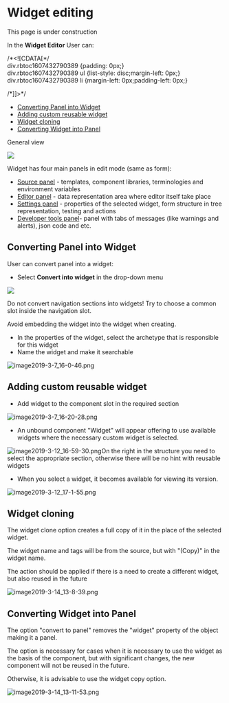 # Widget editing

This page is under construction

In the **Widget Editor** User can:

/\*&lt;!\[CDATA\[\*/  
div.rbtoc1607432790389 {padding: 0px;}  
div.rbtoc1607432790389 ul {list-style: disc;margin-left: 0px;}  
div.rbtoc1607432790389 li {margin-left: 0px;padding-left: 0px;}  
  
/\*\]\]&gt;\*/

* [Converting Panel into Widget](ehr-forms-widget-editing.md#Widgetediting-ConvertingPanelintoWidget)
* [Adding custom reusable widget ](ehr-forms-widget-editing.md#Widgetediting-Addingcustomreusablewidget)
* [Widget cloning ](ehr-forms-widget-editing.md#Widgetediting-Widgetcloning)
* [Converting Widget into Panel](ehr-forms-widget-editing.md#Widgetediting-ConvertingWidgetintoPanel)

General view

![](../../.gitbook/assets/34833973.png)

Widget has four main panels in edit mode \(same as form\):

* [Source panel](../ehr-forms-forms-in-detail/ehr-forms-form-editing/ehr-forms-source-panel.md) - templates, component libraries, terminologies and environment variables
* [Editor panel](../ehr-forms-forms-in-detail/ehr-forms-form-editing/ehr-forms-editor-panel.md) - data representation area where editor itself take place
* [Settings panel](../ehr-forms-forms-in-detail/ehr-forms-form-editing/ehr-forms-settings-panel.md) - properties of the selected widget, form structure in tree representation, testing and actions
* [Developer tools panel](../ehr-forms-forms-in-detail/ehr-forms-form-editing/ehr-forms-developer-tools-panel.md)- panel with tabs of messages \(like warnings and alerts\), json code and etc.

## Converting Panel into Widget <a id="Widgetediting-ConvertingPanelintoWidget"></a>

User can convert panel into a widget:

* Select **Convert into widget** in the drop-down menu

![](../../.gitbook/assets/34835329.png)

Do not convert navigation sections into widgets! Try to choose a common slot inside the navigation slot.

Avoid embedding the widget into the widget when creating.

* In the properties of the widget, select the archetype that is responsible for this widget
* Name the widget and make it searchable

![image2019-3-7\_16-0-46.png](../../.gitbook/assets/19501101.png)

## Adding custom reusable widget  <a id="Widgetediting-Addingcustomreusablewidget"></a>

* Add widget to the component slot in the required section

![image2019-3-7\_16-20-28.png](../../.gitbook/assets/19501103.png)

* An unbound component "Widget" will appear offering to use available widgets where the necessary custom widget is selected.

![image2019-3-12\_16-59-30.png](../../.gitbook/assets/19501382.png)On the right in the structure you need to select the appropriate section, otherwise there will be no hint with reusable widgets

* When you select a widget, it becomes available for viewing its version.

![image2019-3-12\_17-1-55.png](../../.gitbook/assets/19501385.png)

## Widget cloning  <a id="Widgetediting-Widgetcloning"></a>

The widget clone option creates a full copy of it in the place of the selected widget.

The widget name and tags will be from the source, but with "\(Copy\)" in the widget name.

The action should be applied if there is a need to create a different widget, but also reused in the future

![image2019-3-14\_13-8-39.png](../../.gitbook/assets/19501608.png)

## Converting Widget into Panel <a id="Widgetediting-ConvertingWidgetintoPanel"></a>

The option "convert to panel" removes the "widget" property of the object making it a panel.

The option is necessary for cases when it is necessary to use the widget as the basis of the component, but with significant changes, the new component will not be reused in the future.

Otherwise, it is advisable to use the widget copy option.

![image2019-3-14\_13-11-53.png](../../.gitbook/assets/19501609.png)

